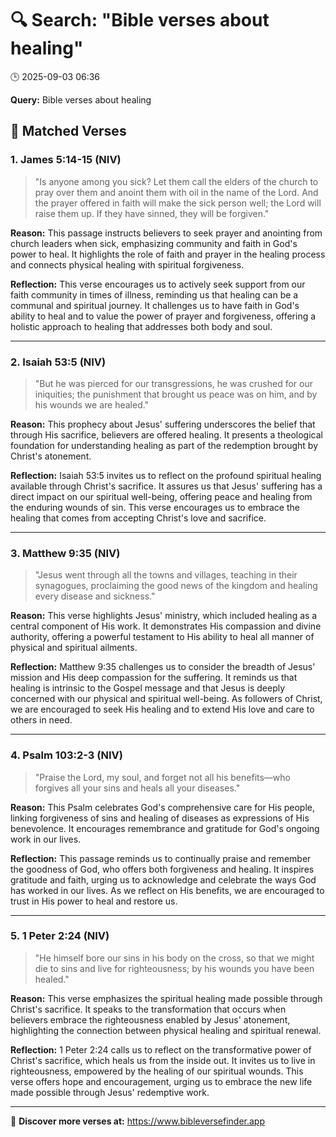# 🔍 Search: "Bible verses about healing"
🕒 2025-09-03 06:36

**Query:** Bible verses about healing

## 📖 Matched Verses

### 1. James 5:14-15 (NIV)
> "Is anyone among you sick? Let them call the elders of the church to pray over them and anoint them with oil in the name of the Lord. And the prayer offered in faith will make the sick person well; the Lord will raise them up. If they have sinned, they will be forgiven."

**Reason:** This passage instructs believers to seek prayer and anointing from church leaders when sick, emphasizing community and faith in God's power to heal. It highlights the role of faith and prayer in the healing process and connects physical healing with spiritual forgiveness.

**Reflection:** This verse encourages us to actively seek support from our faith community in times of illness, reminding us that healing can be a communal and spiritual journey. It challenges us to have faith in God's ability to heal and to value the power of prayer and forgiveness, offering a holistic approach to healing that addresses both body and soul.

---

### 2. Isaiah 53:5 (NIV)
> "But he was pierced for our transgressions, he was crushed for our iniquities; the punishment that brought us peace was on him, and by his wounds we are healed."

**Reason:** This prophecy about Jesus' suffering underscores the belief that through His sacrifice, believers are offered healing. It presents a theological foundation for understanding healing as part of the redemption brought by Christ's atonement.

**Reflection:** Isaiah 53:5 invites us to reflect on the profound spiritual healing available through Christ's sacrifice. It assures us that Jesus' suffering has a direct impact on our spiritual well-being, offering peace and healing from the enduring wounds of sin. This verse encourages us to embrace the healing that comes from accepting Christ's love and sacrifice.

---

### 3. Matthew 9:35 (NIV)
> "Jesus went through all the towns and villages, teaching in their synagogues, proclaiming the good news of the kingdom and healing every disease and sickness."

**Reason:** This verse highlights Jesus' ministry, which included healing as a central component of His work. It demonstrates His compassion and divine authority, offering a powerful testament to His ability to heal all manner of physical and spiritual ailments.

**Reflection:** Matthew 9:35 challenges us to consider the breadth of Jesus' mission and His deep compassion for the suffering. It reminds us that healing is intrinsic to the Gospel message and that Jesus is deeply concerned with our physical and spiritual well-being. As followers of Christ, we are encouraged to seek His healing and to extend His love and care to others in need.

---

### 4. Psalm 103:2-3 (NIV)
> "Praise the Lord, my soul, and forget not all his benefits—who forgives all your sins and heals all your diseases."

**Reason:** This Psalm celebrates God's comprehensive care for His people, linking forgiveness of sins and healing of diseases as expressions of His benevolence. It encourages remembrance and gratitude for God's ongoing work in our lives.

**Reflection:** This passage reminds us to continually praise and remember the goodness of God, who offers both forgiveness and healing. It inspires gratitude and faith, urging us to acknowledge and celebrate the ways God has worked in our lives. As we reflect on His benefits, we are encouraged to trust in His power to heal and restore us.

---

### 5. 1 Peter 2:24 (NIV)
> "He himself bore our sins in his body on the cross, so that we might die to sins and live for righteousness; by his wounds you have been healed."

**Reason:** This verse emphasizes the spiritual healing made possible through Christ's sacrifice. It speaks to the transformation that occurs when believers embrace the righteousness enabled by Jesus' atonement, highlighting the connection between physical healing and spiritual renewal.

**Reflection:** 1 Peter 2:24 calls us to reflect on the transformative power of Christ's sacrifice, which heals us from the inside out. It invites us to live in righteousness, empowered by the healing of our spiritual wounds. This verse offers hope and encouragement, urging us to embrace the new life made possible through Jesus' redemptive work.

---

🔗 **Discover more verses at:** https://www.bibleversefinder.app

